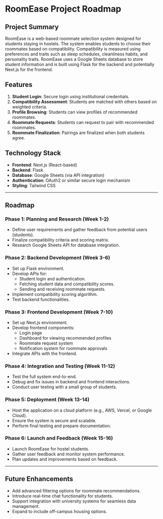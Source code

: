 # RoomEase Project Roadmap

## Project Summary
RoomEase is a web-based roommate selection system designed for students staying in hostels. The system enables students to choose their roommates based on compatibility. Compatibility is measured using preferences and traits such as sleep schedules, cleanliness habits, and personality traits. RoomEase uses a Google Sheets database to store student information and is built using Flask for the backend and potentially Next.js for the frontend.

## Features
1. **Student Login**: Secure login using institutional credentials.
2. **Compatibility Assessment**: Students are matched with others based on weighted criteria.
3. **Profile Browsing**: Students can view profiles of recommended roommates.
4. **Roommate Requests**: Students can request to pair with recommended roommates.
5. **Roommate Finalization**: Pairings are finalized when both students agree.

## Technology Stack
- **Frontend**: Next.js (React-based)
- **Backend**: Flask
- **Database**: Google Sheets (via API integration)
- **Authentication**: OAuth2 or similar secure login mechanism
- **Styling**: Tailwind CSS

---

## Roadmap

### Phase 1: Planning and Research (Week 1-2)
- Define user requirements and gather feedback from potential users (students).
- Finalize compatibility criteria and scoring matrix.
- Research Google Sheets API for database integration.

### Phase 2: Backend Development (Week 3-6)
- Set up Flask environment.
- Develop APIs for:
  - Student login and authentication.
  - Fetching student data and compatibility scores.
  - Sending and receiving roommate requests.
- Implement compatibility scoring algorithm.
- Test backend functionalities.

### Phase 3: Frontend Development (Week 7-10)
- Set up Next.js environment.
- Develop frontend components:
  - Login page
  - Dashboard for viewing recommended profiles
  - Roommate request system
  - Notification system for roommate approvals
- Integrate APIs with the frontend.

### Phase 4: Integration and Testing (Week 11-12)
- Test the full system end-to-end.
- Debug and fix issues in backend and frontend interactions.
- Conduct user testing with a small group of students.

### Phase 5: Deployment (Week 13-14)
- Host the application on a cloud platform (e.g., AWS, Vercel, or Google Cloud).
- Ensure the system is secure and scalable.
- Perform final testing and prepare documentation.

### Phase 6: Launch and Feedback (Week 15-16)
- Launch RoomEase for hostel students.
- Gather user feedback and monitor system performance.
- Plan updates and improvements based on feedback.

---

## Future Enhancements
- Add advanced filtering options for roommate recommendations.
- Introduce real-time chat functionality for students.
- Support integration with university systems for seamless data management.
- Expand to include off-campus housing options.

